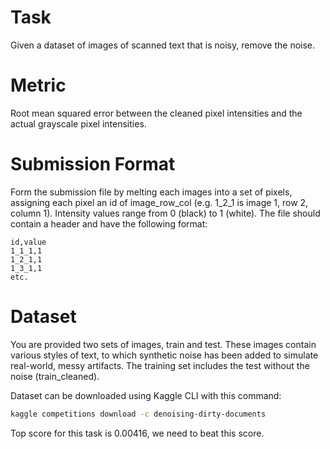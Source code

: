 # Task

Given a dataset of images of scanned text that is noisy, remove the noise.

# Metric

Root mean squared error between the cleaned pixel intensities and the actual grayscale pixel intensities.

# Submission Format

Form the submission file by melting each images into a set of pixels, assigning each pixel an id of image_row_col (e.g. 1_2_1 is image 1, row 2, column 1). Intensity values range from 0 (black) to 1 (white). The file should contain a header and have the following format:

```
id,value
1_1_1,1
1_2_1,1
1_3_1,1
etc.
```

# Dataset

You are provided two sets of images, train and test. These images contain various styles of text, to which synthetic noise has been added to simulate real-world, messy artifacts. The training set includes the test without the noise (train_cleaned).

Dataset can be downloaded using Kaggle CLI with this command:
```bash
kaggle competitions download -c denoising-dirty-documents
```

Top score for this task is 0.00416, we need to beat this score.